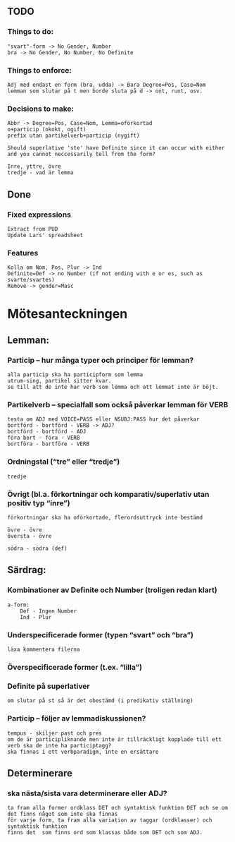 ## TODO
### Things to do:
    "svart"-form -> No Gender, Number 
    bra -> No Gender, No Number, No Definite

    

### Things to enforce:
    Adj med endast en form (bra, udda) -> Bara Degree=Pos, Case=Nom
    lemman som slutar på t men borde sluta på d -> ont, runt, osv.


### Decisions to make:
    Abbr -> Degree=Pos, Case=Nom, Lemma=oförkortad
    o+particip (okokt, ogift)
    prefix utan partikelverb+particip (nygift)

    Should superlative 'ste' have Definite since it can occur with either and you cannot neccessarily tell from the form?

    Inre, yttre, övre
    tredje - vad är lemma
    
    


## Done

### Fixed expressions
    Extract from PUD
    Update Lars' spreadsheet

### Features
    Kolla om Nom, Pos, Plur -> Ind
    Definite=Def -> no Number (if not ending with e or es, such as svarte/svartes)
    Remove -> gender=Masc


# Mötesanteckningen
## Lemman:
### Particip – hur många typer och principer för lemman?
    alla particip ska ha participform som lemma
    utrum-sing, partikel sitter kvar.
    se till att de inte har verb som lemma och att lemmat inte är böjt.



### Partikelverb – specialfall som också påverkar lemman för VERB
    testa om ADJ med VOICE=PASS eller NSUBJ:PASS hur det påverkar 
    bortförd - bortförd - VERB -> ADJ?
    bortförd - bortförd - ADJ
    föra bort - föra - VERB
    bortföra - bortföre - VERB


### Ordningstal (“tre” eller “tredje”)
    tredje


### Övrigt (bl.a. förkortningar och komparativ/superlativ utan positiv typ “inre”)
    förkortningar ska ha oförkortade, flerordsuttryck inte bestämd 

    övre - övre
    översta - övre

    södra - södra (def)

## Särdrag:
### Kombinationer av Definite och Number (troligen redan klart)
    a-form:
        Def - Ingen Number
        Ind - Plur

    
        
### Underspecificerade former (typen “svart” och “bra”)
    läxa kommentera filerna

### Överspecificerade former (t.ex. “lilla”)


### Definite på superlativer
    om slutar på st så är det obestämd (i predikativ ställning)


### Particip – följer av lemmadiskussionen?
    tempus - skiljer past och pres
    om de är participliknande men inte är tillräckligt kopplade till ett verb ska de inte ha participtagg?
    ska finnas i ett verbparadigm, inte en ersättare

## Determinerare
### ska nästa/sista vara determinerare eller ADJ?
    ta fram alla former ordklass DET och syntaktisk funktion DET och se om det finns något som inte ska finnas
    för varje form, ta fram alla variation av taggar (ordklasser) och syntaktisk funktion
    finns det  som finns ord som klassas både som DET och som ADJ.












